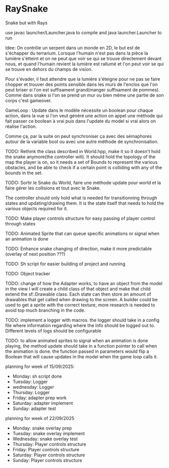 # RaySnake
Snake but with Rays

use javac launcher/Launcher.java to compile
and java launcher.Launcher to run

Idee:
On contrôle un serpent dans un monde en 2D, le but est de s'échapper du terrarium.
Lorsque l'humain n'est pas dans la pièce la lumière s'étteint et on ne peut que voir se qui se trouve directement devant nous, et quand l'humain revient la lumière est rallumé et l'on peut voir se qui se trouve en dehors du champs de vision.

Pour s'évader, il faut attendre que la lumière s'éteigne pour ne pas se faire chopper et trouver des points sensible dans les murs de l'enclos que l'on peut briser si l'on est suffisament grand(manger suffisament de pommes). Comme dans snake si l'on se prend un mur ou bien même une partie de son corps c'est gameover.

GameLoop :
Update dans le modèle nécessite un boolean pour chaque action, dans la vue si l'on veut généré une action on appel une méthode qui fait passer ce boolean à vrai puis dans l'update du model si vrai alors on réalise l'action.

Comme ça, par la suite on peut synchroniser ça avec des sémaphores autour de la variable bool ou avec une autre méthode de synchronisation.

TODO: Rethink the class described in World.hpp, make it so it doesn't hold the snake anymore(the controller will). It should hold the topology of the map the player is on, so it needs a set of Bounds to represent the various obstacles, and be able to check if a certain point is colliding with any of the bounds in the set.

TODO: Sortir le Snake du World, faire une méthode update pour world et la faire gérer les collisions et tout avec le Snake.

The controller should only hold what is needed for transitionning through states and updating/drawing them. It is the state itself that needs to hold the various objects required for it.

TODO: Make player controls structure for easy passing of player control through states

TODO: Animated Sprite that can queue specific animations or signal when an animation is done

TODO: Enhance snake changing of direction, make it more predictable (overlay of next position ???)

TODO: Sh script for easier building of project and running

TODO: Object tracker

TODO: change of how the Adapter works, to have an object from the model in the view I will create a child class of that object and make that child extend the sf::Drawable class. Each state can then store an amount of drawables that get called when drawing to the screen. A builder could be used to get a sprite with the correct texture, more research is needed to avoid top much branching in the code.

TODO: implement a logger with macros. the logger should take in a config file where information regarding where the info should be logged out to. Different levels of logs should be configurable

TODO: to allow animated sprites to signal when an animation is done playing, the method update should take in a function pointer to call when the animation is done. the function passed in parameters would flip a Boolean that will cause updates in the model when the game loop calls it.

planning for week of 15/09/2025:
* Monday: sh script done
* Tuesday:  Logger
* wednesday:  Logger 
* Thursday:  Logger 
* Friday: adapter prep work
* Saturday: adapter implement 
* Sunday: adapter test

planning for week of 22/09/2025
* Monday: snake overlay prep
* Tuesday: snake overlay implement
* Wednesday: snake overlay test
* Thursday: Player controls structure 
* Friday: Player controls structure
* Saturday: Player controls structure
* Sunday: Player controls structure